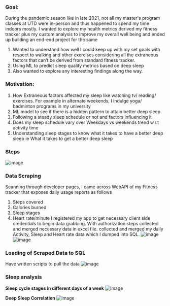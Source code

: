 
### Goal:
During the pandemic season like in late 2021, not all my master's program classes at UTD were in-person and thus happened to spend my time indoors mostly. I wanted to explore my health metrics derived my fitness tracker plus my custom analysis to improve my overall well being and ended up building an end-end project for the same
1. Wanted to understand how well I could keep up with my set goals with respect to walking and other exercises considering all the extraneous factors that can’t be derived from standard fitness tracker.
2. Using ML to predict sleep quality metrics based on deep sleep
3. Also wanted to explore any interesting findings along the way.

### Motivation:
1. How Extraneous factors affected my sleep like watching tv/ reading/ exercises. For example in alternate weekends, I indulge yoga/ badminton programs in my university
2. ML model to see if there is a hidden pattern to attain better deep sleep
3. Following a steady sleep schedule or not and factors influencing it
4. Does my sleep schedule vary over Weekdays vs weekends trend w.r.t activity time
5. Understanding sleep stages to know what it takes to have a better deep sleep ie What it takes to get a better deep sleep

### Steps
![image](https://github.com/ArulAuror/Data-Science-Portfolio/assets/76837847/e7d5b9be-e489-48b1-86fc-778ab007dc8b)

### Data Scraping
Scanning through developer pages, I came across WebAPI of my Fitness tracker that exposes daily usage reports as follows
1. Steps covered
2. Calories burned
3. Sleep stages
4. Heart rate/minute 
I registered my app to get necessary client side credentials to begin data grabbing. With authorization steps collected and merged necessary data in excel file. collected and merged my daily Activity, Sleep and Heart rate data which I dumped into SQL.
![image](https://github.com/ArulAuror/Data-Science-Portfolio/assets/76837847/9279fe49-c4c1-4d05-8dba-1a693e8e1273)
![image](https://github.com/ArulAuror/Data-Science-Portfolio/assets/76837847/91ccf46a-a1a0-433b-a734-727c4486c8c7)

### Loading of Scraped Data to SQL 
Have written scripts to pull the data 
![image](https://github.com/ArulAuror/Data-Science-Portfolio/assets/76837847/869e67fa-3a8e-4311-af69-8cb817a58e12)


### Sleep analysis
__Sleep cycle stages in different days of a week__
![image](https://github.com/ArulAuror/Data-Science-Portfolio/assets/76837847/59af4eff-cbee-48a7-b030-9429f61b7413)


__Deep Sleep Correlation__
![image](https://github.com/ArulAuror/Data-Science-Portfolio/assets/76837847/77c7025f-d929-4bcc-935a-a18e00ac0dd6)



